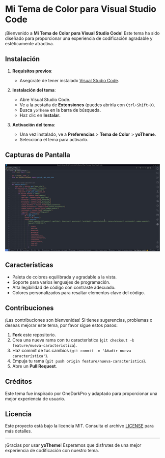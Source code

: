 # Mi Tema de Color para Visual Studio Code

¡Bienvenido a **Mi Tema de Color para Visual Studio Code**! Este tema ha sido diseñado para proporcionar una experiencia de codificación agradable y estéticamente atractiva.

## Instalación

1. **Requisitos previos**:

    - Asegúrate de tener instalado [Visual Studio Code](https://code.visualstudio.com/).

2. **Instalación del tema**:

    - Abre Visual Studio Code.
    - Ve a la pestaña de **Extensiones** (puedes abrirla con `Ctrl+Shift+X`).
    - Busca `yoTheme` en la barra de búsqueda.
    - Haz clic en **Instalar**.

3. **Activación del tema**:
    - Una vez instalado, ve a **Preferencias** > **Tema de Color** > **yoTheme**.
    - Selecciona el tema para activarlo.

## Capturas de Pantalla

![Captura de pantalla del tema](resources/img/image.jpg)

## Características

-   Paleta de colores equilibrada y agradable a la vista.
-   Soporte para varios lenguajes de programación.
-   Alta legibilidad de código con contraste adecuado.
-   Colores personalizados para resaltar elementos clave del código.

## Contribuciones

¡Las contribuciones son bienvenidas! Si tienes sugerencias, problemas o deseas mejorar este tema, por favor sigue estos pasos:

1. **Fork** este repositorio.
2. Crea una nueva rama con tu característica (`git checkout -b feature/nueva-caracteristica`).
3. Haz commit de tus cambios (`git commit -m 'Añadir nueva característica'`).
4. Empuja tu rama (`git push origin feature/nueva-caracteristica`).
5. Abre un **Pull Request**.

## Créditos

Este tema fue inspirado por OneDarkPro y adaptado para proporcionar una mejor experiencia de usuario.

## Licencia

Este proyecto está bajo la licencia MIT. Consulta el archivo [LICENSE](LICENSE) para más detalles.

---

¡Gracias por usar **yoTheme**! Esperamos que disfrutes de una mejor experiencia de codificación con nuestro tema.
